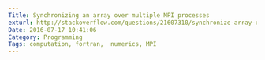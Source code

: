 ```yaml
---
Title: Synchronizing an array over multiple MPI processes
exturl: http://stackoverflow.com/questions/21607310/synchronize-array-over-mpi-processes-if-each-thread-changed-a-part-of-it/38423710#38423710
Date: 2016-07-17 10:41:06
Category: Programming
Tags: computation, fortran,  numerics, MPI
---
```

